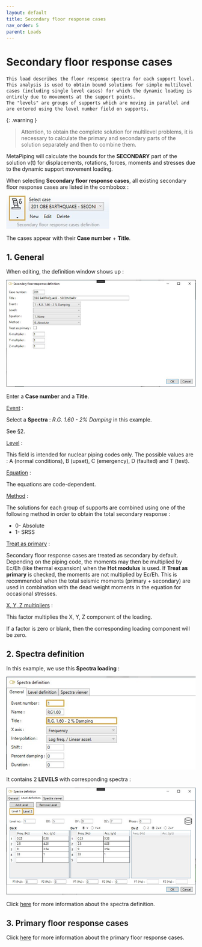 ```yaml
---
layout: default
title: Secondary floor response cases
nav_order: 5
parent: Loads
---
```


# Secondary floor response cases

    This load describes the floor response spectra for each support level. This analysis is used to obtain bound solutions for simple multilevel cases (including single level cases) for which the dynamic loading is entirely due to movements at the support points.
    The "levels" are groups of supports which are moving in parallel and are entered using the level number field on supports.

{: .warning }
>Attention, to obtain the complete solution for multilevel problems, it is necessary to calculate the primary and secondary parts of the solution separately and then to combine them.

MetaPiping will calculate the bounds for the **SECONDARY** part of the solution v(t) for displacements, rotations, forces, moments and stresses due to the dynamic support movement loading.

When selecting **Secondary floor response cases**, all existing secondary floor response cases are listed in the combobox :

![Image](../Images/Load22.jpg)

The cases appear with their **Case number** + **Title**.

## 1. General

When editing, the definition window shows up :

![Image](../Images/Load23.jpg)

Enter a **Case number** and a **Title**.

<ins>Event</ins> :

Select a **Spectra** : *R.G. 1.60 - 2% Damping* in this example.

See §2.

<ins>Level</ins> :

This field is intended for nuclear piping codes only. The possible values are : A (normal conditions), B (upset), C (emergency), D (faulted) and T (test). 

<ins>Equation</ins> :

The equations are code-dependent.

<ins>Method</ins> :

The solutions for each group of supports are combined using one of the following method in order to obtain the total secondary response :

- 0- Absolute
- 1- SRSS


<ins>Treat as primary</ins> :

Secondary floor response cases are treated as secondary by default. Depending on the piping code, the moments may then be multiplied by Ec/Eh (like thermal expansion) when the **Hot modulus** is used. If **Treat  as primary** is checked, the moments are not multiplied by Ec/Eh. This is recommended when the total seismic moments (primary + secondary) are used in combination with the dead weight moments in the equation for occasional stresses.

<ins>X, Y, Z multipliers</ins> :

This factor multiplies the X, Y, Z component of the loading.

 If a factor is zero or blank, then the corresponding loading component will be zero.

## 2. Spectra definition

In this example, we use this **Spectra loading** :

![Image](../Images/Load20.jpg)

It contains 2 **LEVELS** with corresponding spectra :

![Image](../Images/Load21.jpg)

Click [here](https://documentation.metapiping.com/Loads/Spectra.html) for more information about the spectra definition.

## 3. Primary floor response cases

Click [here](https://documentation.metapiping.com/Loads/PrimaryCases.html) for more information about the primary floor response cases.